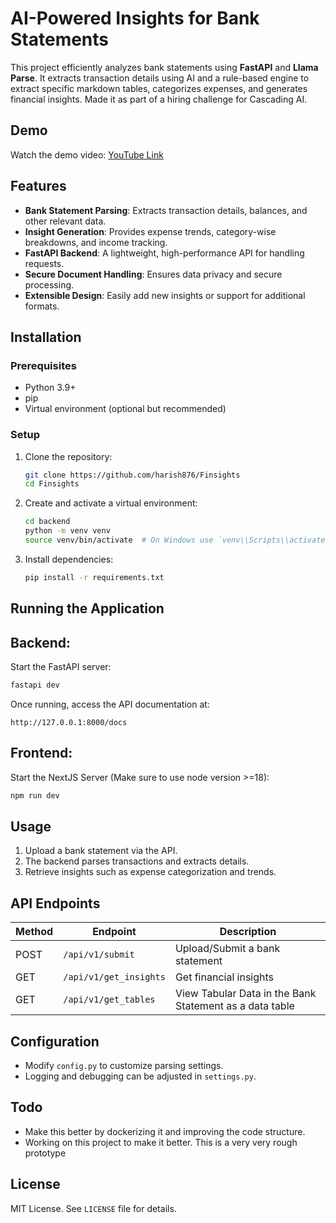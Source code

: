# AI-Powered Insights for Bank Statements

This project efficiently analyzes bank statements using **FastAPI** and **Llama Parse**. It extracts transaction details using AI and a rule-based engine to extract specific markdown tables, categorizes expenses, and generates financial insights. Made it as part of a hiring challenge for Cascading AI.

## Demo
Watch the demo video: [YouTube Link](https://youtu.be/lyeidC1sXhk)

## Features

- **Bank Statement Parsing**: Extracts transaction details, balances, and other relevant data.
- **Insight Generation**: Provides expense trends, category-wise breakdowns, and income tracking.
- **FastAPI Backend**: A lightweight, high-performance API for handling requests.
- **Secure Document Handling**: Ensures data privacy and secure processing.
- **Extensible Design**: Easily add new insights or support for additional formats.

## Installation

### Prerequisites

- Python 3.9+
- pip
- Virtual environment (optional but recommended)

### Setup

1. Clone the repository:
   ```sh
   git clone https://github.com/harish876/Finsights
   cd Finsights
   ```

2. Create and activate a virtual environment:
   ```sh
   cd backend
   python -m venv venv
   source venv/bin/activate  # On Windows use `venv\\Scripts\\activate`
   ```

3. Install dependencies:
   ```sh
   pip install -r requirements.txt
   ```

## Running the Application

## Backend: 
Start the FastAPI server:
```sh
fastapi dev
```

Once running, access the API documentation at:
```
http://127.0.0.1:8000/docs
```

## Frontend:
Start the NextJS Server (Make sure to use node version >=18):
```sh
npm run dev
```

## Usage

1. Upload a bank statement via the API.
2. The backend parses transactions and extracts details.
3. Retrieve insights such as expense categorization and trends.

## API Endpoints

| Method | Endpoint          | Description |
|--------|------------------|-------------|
| POST   | `/api/v1/submit`        | Upload/Submit a bank statement |
| GET    | `/api/v1/get_insights`      | Get financial insights |
| GET    | `/api/v1/get_tables`    | View Tabular Data in the Bank Statement as a data table |

## Configuration

- Modify `config.py` to customize parsing settings.
- Logging and debugging can be adjusted in `settings.py`.

## Todo

- Make this better by dockerizing it and improving the code structure.
- Working on this project to make it better. This is a very very rough prototype

## License

MIT License. See `LICENSE` file for details.
